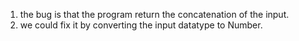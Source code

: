 1. the bug is that the program return the concatenation of the input.
2. we could fix it by converting the input datatype to Number.